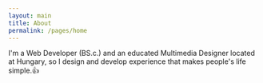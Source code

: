 ```yaml
---
layout: main
title: About
permalink: /pages/home
---
```


I'm a Web Developer (BS.c.) and an educated Multimedia Designer located at Hungary, so I design and develop experience that makes people's life simple.👍 